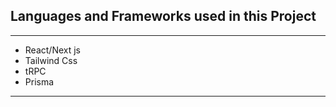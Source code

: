 ## Languages and Frameworks used in this Project

---
* React/Next js
* Tailwind Css
* tRPC
* Prisma
---